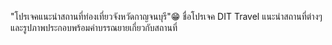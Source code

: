 "โปรเจคแนะนำสถานที่ท่องเที่ยวจังหวัดกาญจนบุรี"😁
 ชื่อโปรเจค DIT Travel
 แนะนำสถานที่ต่างๆ และรูปภาพประกอบพร้อมคำบรรณยายเกี่ยวกับสถานที่ 
